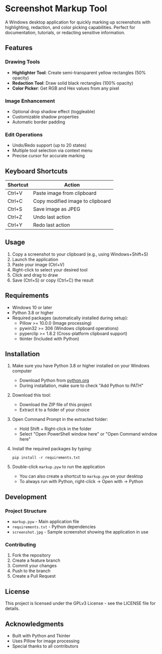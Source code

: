 # Screenshot Markup Tool

A Windows desktop application for quickly marking up screenshots with highlighting, redaction, and color picking capabilities. Perfect for documentation, tutorials, or redacting sensitive information.

## Features

### Drawing Tools
- **Highlighter Tool**: Create semi-transparent yellow rectangles (50% opacity)
- **Redaction Tool**: Draw solid black rectangles (100% opacity)
- **Color Picker**: Get RGB and Hex values from any pixel

### Image Enhancement
- Optional drop shadow effect (toggleable)
- Customizable shadow properties
- Automatic border padding

### Edit Operations
- Undo/Redo support (up to 20 states)
- Multiple tool selection via context menu
- Precise cursor for accurate marking

## Keyboard Shortcuts

| Shortcut | Action |
|----------|--------|
| Ctrl+V | Paste image from clipboard |
| Ctrl+C | Copy modified image to clipboard |
| Ctrl+S | Save image as JPEG |
| Ctrl+Z | Undo last action |
| Ctrl+Y | Redo last action |

## Usage

1. Copy a screenshot to your clipboard (e.g., using Windows+Shift+S)
2. Launch the application
3. Paste your image (Ctrl+V)
4. Right-click to select your desired tool
5. Click and drag to draw
6. Save (Ctrl+S) or copy (Ctrl+C) the result

## Requirements
- Windows 10 or later
- Python 3.8 or higher
- Required packages (automatically installed during setup):
  - Pillow >= 10.0.0 (Image processing)
  - pywin32 >= 306 (Windows clipboard operations)
  - pyperclip >= 1.8.2 (Cross-platform clipboard support)
  - tkinter (Included with Python)

## Installation

1. Make sure you have Python 3.8 or higher installed on your Windows computer
   - Download Python from [python.org](https://www.python.org/downloads/)
   - During installation, make sure to check "Add Python to PATH"

2. Download this tool:
   - Download the ZIP file of this project
   - Extract it to a folder of your choice

3. Open Command Prompt in the extracted folder:
   - Hold Shift + Right-click in the folder
   - Select "Open PowerShell window here" or "Open Command window here"

4. Install the required packages by typing:
   ```
   pip install -r requirements.txt
   ```

5. Double-click `markup.pyw` to run the application
   - You can also create a shortcut to `markup.pyw` on your desktop
   - To always run with Python, right-click → Open with → Python

## Development

### Project Structure
- `markup.pyw` - Main application file
- `requirements.txt` - Python dependencies
- `screenshot.jpg` - Sample screenshot showing the application in use

### Contributing
1. Fork the repository
2. Create a feature branch
3. Commit your changes
4. Push to the branch
5. Create a Pull Request

## License

This project is licensed under the GPLv3 License - see the LICENSE file for details.

## Acknowledgments

- Built with Python and Tkinter
- Uses Pillow for image processing
- Special thanks to all contributors
